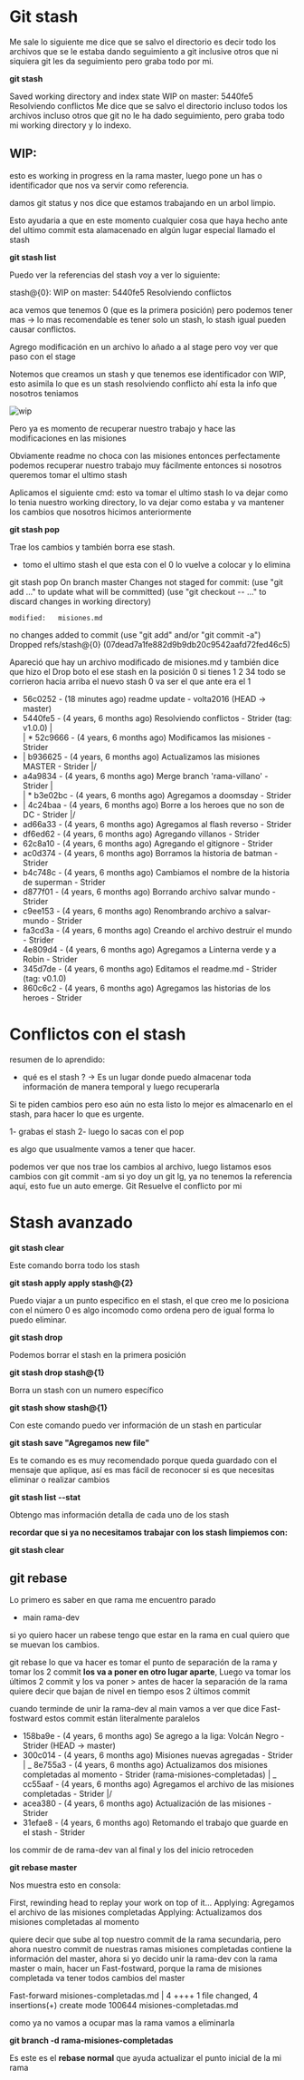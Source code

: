 # Git stash

Me sale lo siguiente me dice que se salvo el directorio es decir todo los archivos que se le estaba dando seguimiento a git inclusive otros que ni siquiera git les da seguimiento pero graba todo por mi.

**git stash**

Saved working directory and index state WIP on master: 5440fe5 Resolviendo conflictos
Me dice que se salvo el directorio incluso todos los archivos incluso otros que git no le ha dado seguimiento, pero graba
todo mi working directory y lo indexo.

## WIP:

esto es working in progress en la rama master, luego pone un has o identificador que nos va servir como referencia.

damos git status y nos dice que estamos trabajando en un arbol limpio.

Esto ayudaria a que en este momento cualquier cosa que haya hecho ante del ultimo commit esta alamacenado en algún lugar
especial llamado el stash

**git stash list**

Puedo ver la referencias del stash voy a ver lo siguiente:

stash@{0}: WIP on master: 5440fe5 Resolviendo conflictos

aca vemos que tenemos 0 (que es la primera posición) pero podemos tener mas -> lo mas recomendable es tener solo un stash, lo stash igual pueden causar conflictos.

Agrego modificación en un archivo lo añado a al stage pero voy ver que paso con el stage

Notemos que creamos un stash y que tenemos ese identificador con WIP, esto asimila lo que es un stash resolviendo conflicto ahí esta la info que nosotros teniamos

![wip](images/wip.png)

Pero ya es momento de recuperar nuestro trabajo y hace las modificaciones en las misiones

Obviamente readme no choca con las misiones entonces perfectamente podemos recuperar nuestro trabajo muy fácilmente entonces si nosotros queremos tomar el ultimo stash

Aplicamos el siguiente cmd: esto va tomar el ultimo stash lo va dejar como lo tenia nuestro working directory, lo va dejar como estaba y va mantener los cambios que nosotros hicimos anteriormente

**git stash pop**

Trae los cambios y también borra ese stash.

- tomo el ultimo stash el que esta con el 0 lo vuelve a colocar y lo elimina

git stash pop
On branch master
Changes not staged for commit:
(use "git add <file>..." to update what will be committed)
(use "git checkout -- <file>..." to discard changes in working directory)

    modified:   misiones.md

no changes added to commit (use "git add" and/or "git commit -a")
Dropped refs/stash@{0} (07dead7a1fe882d9b9db20c9542aafd72fed46c5)

Apareció que hay un archivo modificado de misiones.md y también dice que hizo el Drop boto el ese stash en la posición 0 si tienes 1 2 34 todo se corrieron hacia arriba el nuevo stash 0 va ser el que ante era el 1

- 56c0252 - (18 minutes ago) readme update - volta2016 (HEAD -> master)
- 5440fe5 - (4 years, 6 months ago) Resolviendo conflictos - Strider (tag: v1.0.0)
  |\
  | \* 52c9666 - (4 years, 6 months ago) Modificamos las misiones - Strider
- | b936625 - (4 years, 6 months ago) Actualizamos las misiones MASTER - Strider
  |/
- a4a9834 - (4 years, 6 months ago) Merge branch 'rama-villano' - Strider
  |\
  | \* b3e02bc - (4 years, 6 months ago) Agregamos a doomsday - Strider
- | 4c24baa - (4 years, 6 months ago) Borre a los heroes que no son de DC - Strider
  |/
- ad66a33 - (4 years, 6 months ago) Agregamos al flash reverso - Strider
- df6ed62 - (4 years, 6 months ago) Agregando villanos - Strider
- 62c8a10 - (4 years, 6 months ago) Agregando el gitignore - Strider
- ac0d374 - (4 years, 6 months ago) Borramos la historia de batman - Strider
- b4c748c - (4 years, 6 months ago) Cambiamos el nombre de la historia de superman - Strider
- d877f01 - (4 years, 6 months ago) Borrando archivo salvar mundo - Strider
- c9ee153 - (4 years, 6 months ago) Renombrando archivo a salvar-mundo - Strider
- fa3cd3a - (4 years, 6 months ago) Creando el archivo destruir el mundo - Strider
- 4e809d4 - (4 years, 6 months ago) Agregamos a Linterna verde y a Robin - Strider
- 345d7de - (4 years, 6 months ago) Editamos el readme.md - Strider (tag: v0.1.0)
- 860c6c2 - (4 years, 6 months ago) Agregamos las historias de los heroes - Strider

# Conflictos con el stash

resumen de lo aprendido:

- qué es el stash ? -> Es un lugar donde puedo almacenar toda información de manera temporal y luego recuperarla

Si te piden cambios pero eso aún no esta listo lo mejor es almacenarlo en el stash, para hacer lo que es urgente.

1- grabas el stash
2- luego lo sacas con el pop

es algo que usualmente vamos a tener que hacer.

podemos ver que nos trae los cambios al archivo, luego listamos esos cambios con git commit -am
si yo doy un git lg, ya no tenemos la referencia aquí, esto fue un auto emerge. Git Resuelve el conflicto por mi

# Stash avanzado

**git stash clear**

Este comando borra todo los stash

**git stash apply apply stash@{2}**

Puedo viajar a un punto especifico en el stash, el que creo me lo posiciona con el número 0 es algo incomodo
como ordena pero de igual forma lo puedo eliminar.

**git stash drop**

Podemos borrar el stash en la primera posición

**git stash drop stash@{1}**

Borra un stash con un numero específico

**git stash show stash@{1}**

Con este comando puedo ver información de un stash en particular

**git stash save "Agregamos new file"**

Es te comando es es muy recomendado porque queda guardado con el mensaje que aplique, así es mas fácil de
reconocer si es que necesitas eliminar o realizar cambios

**git stash list --stat**

Obtengo mas información detalla de cada uno de los stash

**recordar que si ya no necesitamos trabajar con los stash limpiemos con:**

**git stash clear**

## git rebase

Lo primero es saber en que rama me encuentro parado

- main
  rama-dev

si yo quiero hacer un rabese tengo que estar en la rama en cual quiero que se muevan los cambios.

git rebase lo que va hacer es tomar el punto de separación de la rama y tomar los 2 commit **los va a poner en otro lugar aparte**,
Luego va tomar los últimos 2 commit y los va poner > antes de hacer la separación de la rama quiere decir que bajan de nivel en tiempo
esos 2 últimos commit

cuando terminde de unir la rama-dev al main vamos a ver que dice Fast-fostward
estos commit están literalmente paralelos

- 158ba9e - (4 years, 6 months ago) Se agrego a la liga: Volcán Negro - Strider (HEAD -> master)
- 300c014 - (4 years, 6 months ago) Misiones nuevas agregadas - Strider
  | _ 8e755a3 - (4 years, 6 months ago) Actualizamos dos misiones completadas al momento - Strider (rama-misiones-completadas)
  | _ cc55aaf - (4 years, 6 months ago) Agregamos el archivo de las misiones completadas - Strider
  |/
- acea380 - (4 years, 6 months ago) Actualización de las misiones - Strider
- 31efae8 - (4 years, 6 months ago) Retomando el trabajo que guarde en el stash - Strider

los commir de de rama-dev van al final y los del inicio retroceden

**git rebase master**

Nos muestra esto en consola:

First, rewinding head to replay your work on top of it...
Applying: Agregamos el archivo de las misiones completadas
Applying: Actualizamos dos misiones completadas al momento

quiere decir que sube al top nuestro commit de la rama secundaria, pero ahora nuestro commit de nuestras ramas misiones
completadas contiene la información del master, ahora si yo decido unir la rama-dev con la rama master o main, hacer un
Fast-fostward, porque la rama de misiones completada va tener todos cambios del master

Fast-forward
misiones-completadas.md | 4 ++++
1 file changed, 4 insertions(+)
create mode 100644 misiones-completadas.md

como ya no vamos a ocupar mas la rama vamos a eliminarla

**git branch -d rama-misiones-completadas**

Es este es el **rebase normal** que ayuda actualizar el punto inicial de la mi rama
